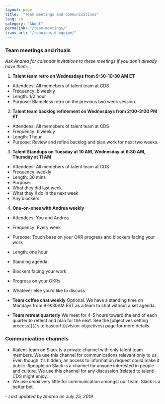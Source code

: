 ```yaml
---
layout: page
title:  "Team meetings and communications"
lang: en
category: "About"
permalink: "/team-meetings/"
trans_url: "/reunions-d-equipe/"
---
```


### Team meetings and rituals

_Ask Andrea for calendar invitations to these meetings if you don't already have them._
 
1.  **Talent team retro on Wednesdays from 9:30-10:30 AM ET**
 * Attendees: All memebers of talent team at CDS
 * Frequency: biweekly
 * Length: 1/2 hour
 * Purpose: Blameless retro on the previous two week session.
 
2.  **Talent team backlog refinement on Wednesdays from 2:00-3:00 PM ET**
 * Attendees: All memebers of talent team at CDS
 * Frequency: biweekly
 * Length: 1 hour
 * Purpose: Review and refine backlog and plan work for next two weeks.
 
3.   **Talent Standups on Tuesday at 10 AM, Wednesday at 9:30 AM, Thursday at 11 AM**
 * Attendees: All memebers of talent team at CDS
 * Frequency: weekly
 * Length: 30 mins
 * Purpose: 
 * What they did last week
 * What they'll do in the next week
 * Any blockers

4.  **One-on-ones with Andrea weekly**
 * Attendees: You and Andrea
 * Frequency: Every week
 * Purpose: Touch base on your OKR progress and blockers facing your work
 * Length: one hour
 * Standing agenda:
 * Blockers facing your work
 * Progress on your OKRs
 * Whatever else you'd like to discuss

* **Team coffee chat weekly** Optional. We have a standing time on Mondays from 9-9:30AM EST as a team to chat without a set agenda.

* **Team retreat quarterly** We meet for 4-5 hours toward the end of each quarter to reflect and plan for the next. See the [objectives setting process]({{ site.baseurl }}/vision-objectives) page for more details.

### Communication channels

* #talent-team on Slack is a private channel with only talent team members. We use this channel for communications relevant only to us. Even though it's hidden, an access to information request could make it public. #people on Slack is a channel for anyone interested in people and culture. We use this channel for any discussion (related to talent) CDS might enjoy.
* We use *email* very little for communication amongst our team. Slack is a better bet.

_- Last updated by Andrea on July 25, 2019_
